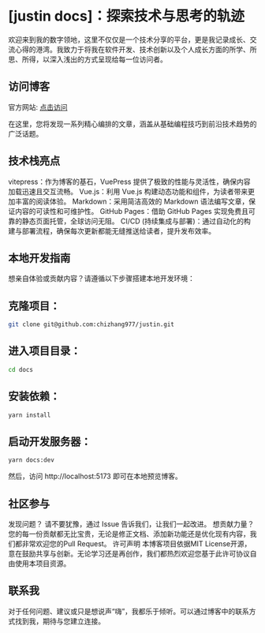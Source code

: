 # [justin docs]：探索技术与思考的轨迹
欢迎来到我的数字领地，这里不仅仅是一个技术分享的平台，更是我记录成长、交流心得的港湾。我致力于将我在软件开发、技术创新以及个人成长方面的所学、所思、所得，以深入浅出的方式呈现给每一位访问者。

## 访问博客
官方网站: [点击访问](https://chizhang977.github.io/justin/)

在这里，您将发现一系列精心编排的文章，涵盖从基础编程技巧到前沿技术趋势的广泛话题。

## 技术栈亮点
vitepress：作为博客的基石，VuePress 提供了极致的性能与灵活性，确保内容加载迅速且交互流畅。
Vue.js：利用 Vue.js 构建动态功能和组件，为读者带来更加丰富的阅读体验。
Markdown：采用简洁高效的 Markdown 语法编写文章，保证内容的可读性和可维护性。
GitHub Pages：借助 GitHub Pages 实现免费且可靠的静态页面托管，全球访问无阻。
CI/CD (持续集成与部署)：通过自动化的构建与部署流程，确保每次更新都能无缝推送给读者，提升发布效率。
## 本地开发指南
想亲自体验或贡献内容？请遵循以下步骤搭建本地开发环境：

## 克隆项目：
```bash
git clone git@github.com:chizhang977/justin.git
```
## 进入项目目录：
```bash
cd docs
```
## 安装依赖：
```bash
yarn install
```
## 启动开发服务器：
```bash
yarn docs:dev
```
然后，访问 http://localhost:5173 即可在本地预览博客。

## 社区参与
发现问题？ 请不要犹豫，通过 Issue 告诉我们，让我们一起改进。 想贡献力量？ 您的每一份贡献都无比宝贵，无论是修正文档、添加新功能还是优化现有内容，我们都非常欢迎您的Pull Request。 许可声明 本博客项目依据MIT License开源，意在鼓励共享与创新。无论学习还是再创作，我们都热烈欢迎您基于此许可协议自由使用本项目资源。

## 联系我
对于任何问题、建议或只是想说声“嗨”，我都乐于倾听。可以通过博客中的联系方式找到我，期待与您建立连接。

